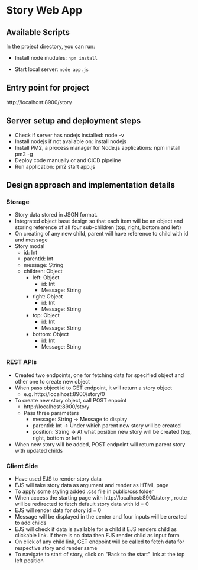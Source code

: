 # **Story Web App**

## Available Scripts

In the project directory, you can run:

* Install node mudules: 
`npm install`

* Start local server: 
`node app.js`

## Entry point for project
http://localhost:8900/story


## Server setup and deployment steps
* Check if server has nodejs installed: node -v
* Install nodejs if not available on: install nodejs
* Install PM2, a process manager for Node.js applications: npm install pm2 -g
* Deploy code manually or and CICD pipeline
* Run application: pm2 start app.js


## Design approach and implementation details

### **Storage**
* Story data stored in JSON format. 
* Integrated object base design so that each item will be an object and storing reference of all four sub-children (top, right, bottom and left) 
* On creating of any new child, parent will have reference to child with id and message
* Story modal  
  * id: Int
  * parentId: Int
  *  message: String
  *  children: Object
      * left: Object
        * id: Int
        * Message: String
      * right: Object
        * id: Int
        * Message: String
      * top: Object
        * id: Int
        * Message: String
      * bottom: Object
        * id: Int
        * Message: String
    

### **REST APIs**
* Created two endpoints, one for fetching data for specified object and other one to create new object
* When pass object id to GET endpoint, it will return a story object 
  * e.g. http://localhost:8900/story/0
* To create new story object, call POST enpoint
  * http://localhost:8900/story
  * Pass three parameters
    * message: String -> Message to display
    * parentId: Int -> Under which parent new story will be created
    * position: String -> At what position new story will be created (top, right, bottom or left)
* When new story will be added, POST endpoint will return parent story with updated childs


### **Client Side**
* Have used EJS to render story data
* EJS will take story data as argument and render as HTML page
* To apply some styling added .css file in public/css folder
* When access the starting page with http://localhost:8900/story , route will be redirected to fetch default story data with id = 0
* EJS will render data for story id = 0
* Message will be displayed in the center and four inputs will be created to add childs
* EJS will check if data is available for a child it EJS renders child as clickable link. If there is no data then EJS render child as input form
* On click of any child link, GET endpoint will be called to fetch data for respective story and render same
* To navigate to start of story, click on "Back to the start" link at the top left position

